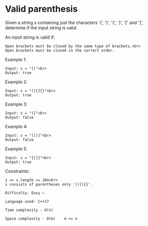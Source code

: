 # Valid parenthesis

Given a string s containing just the characters '(', ')', '{', '}', '[' and ']', determine if the input string is valid.

An input string is valid if:

    Open brackets must be closed by the same type of brackets.<br>
    Open brackets must be closed in the correct order.

Example 1:

    Input: s = "()"<br>
    Output: true

Example 2:

    Input: s = "()[]{}"<br>
    Output: true

Example 3:

    Input: s = "(]"<br>
    Output: false

Example 4:

    Input: s = "([)]"<br>
    Output: false

Example 5:

    Input: s = "{[]}"<br>
    Output: true

 

Constraints:

    1 <= s.length <= 104<br>
    s consists of parentheses only '()[]{}'.

    Difficulty- Easy 💀

    Language used- C++17

    Time complexity - O(n)  

    Space complexity - O(m)    m <= n

